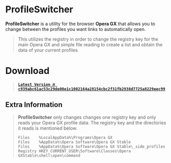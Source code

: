 # ProfileSwitcher

**ProfileSwitcher** is a utility for the browser **Opera GX** that allows you to change between the profiles you want links to automatically open.

> This utilizes the registry in order to change the registry key for the main Opera GX and simple file reading to create a list and obtain the data of your current profiles.

>
# Download
> **[`Latest Version @ c939abc61ac53c29de00e1c1002164a28154cbc2f31fb2938d7725a8229eec99`](https://github.com/xNasuni/ProfileSwitcher/releases/tag/1.0.0)**
## Extra Information

> **ProfileSwitcher** only changes changes one registry key and only reads your Opera GX profile data.
> The registry key and the directories it reads is mentioned below.
> ```
> Files    %LocalAppData%\Programs\Opera GX
> Files    %AppData%\Opera Software\Opera GX Stable
> Files    %AppData%\Opera Software\Opera GX Stable\_side_profiles
> Registry HKEY_CURRENT_USER\Software\Classes\Opera GXStable\shell\open\command
> ```
